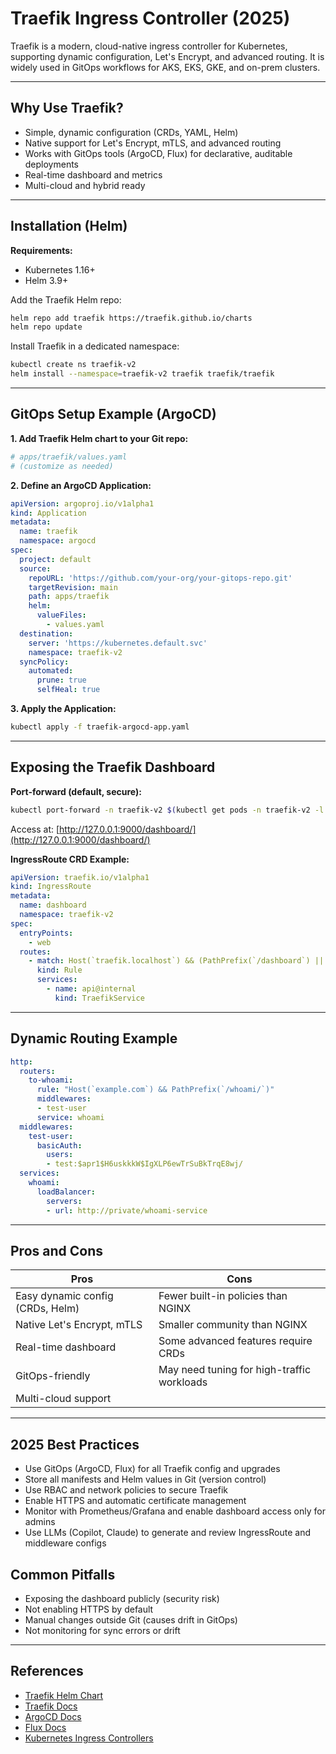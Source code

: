 # Traefik Ingress Controller (2025)

Traefik is a modern, cloud-native ingress controller for Kubernetes, supporting dynamic configuration, Let's Encrypt, and advanced routing. It is widely used in GitOps workflows for AKS, EKS, GKE, and on-prem clusters.

---

## Why Use Traefik?
- Simple, dynamic configuration (CRDs, YAML, Helm)
- Native support for Let's Encrypt, mTLS, and advanced routing
- Works with GitOps tools (ArgoCD, Flux) for declarative, auditable deployments
- Real-time dashboard and metrics
- Multi-cloud and hybrid ready

---

## Installation (Helm)

**Requirements:**
- Kubernetes 1.16+
- Helm 3.9+

Add the Traefik Helm repo:
```bash
helm repo add traefik https://traefik.github.io/charts
helm repo update
```

Install Traefik in a dedicated namespace:
```bash
kubectl create ns traefik-v2
helm install --namespace=traefik-v2 traefik traefik/traefik
```

---

## GitOps Setup Example (ArgoCD)

**1. Add Traefik Helm chart to your Git repo:**
```yaml
# apps/traefik/values.yaml
# (customize as needed)
```

**2. Define an ArgoCD Application:**
```yaml
apiVersion: argoproj.io/v1alpha1
kind: Application
metadata:
  name: traefik
  namespace: argocd
spec:
  project: default
  source:
    repoURL: 'https://github.com/your-org/your-gitops-repo.git'
    targetRevision: main
    path: apps/traefik
    helm:
      valueFiles:
        - values.yaml
  destination:
    server: 'https://kubernetes.default.svc'
    namespace: traefik-v2
  syncPolicy:
    automated:
      prune: true
      selfHeal: true
```

**3. Apply the Application:**
```bash
kubectl apply -f traefik-argocd-app.yaml
```

---

## Exposing the Traefik Dashboard

**Port-forward (default, secure):**
```bash
kubectl port-forward -n traefik-v2 $(kubectl get pods -n traefik-v2 -l app.kubernetes.io/name=traefik -o name | head -n1) 9000:9000
```
Access at: [http://127.0.0.1:9000/dashboard/](http://127.0.0.1:9000/dashboard/)

**IngressRoute CRD Example:**
```yaml
apiVersion: traefik.io/v1alpha1
kind: IngressRoute
metadata:
  name: dashboard
  namespace: traefik-v2
spec:
  entryPoints:
    - web
  routes:
    - match: Host(`traefik.localhost`) && (PathPrefix(`/dashboard`) || PathPrefix(`/api`))
      kind: Rule
      services:
        - name: api@internal
          kind: TraefikService
```

---

## Dynamic Routing Example

```yaml
http:
  routers:
    to-whoami:
      rule: "Host(`example.com`) && PathPrefix(`/whoami/`)"
      middlewares:
      - test-user
      service: whoami
  middlewares:
    test-user:
      basicAuth:
        users:
        - test:$apr1$H6uskkkW$IgXLP6ewTrSuBkTrqE8wj/
  services:
    whoami:
      loadBalancer:
        servers:
        - url: http://private/whoami-service
```

---

## Pros and Cons
| Pros | Cons |
|------|------|
| Easy dynamic config (CRDs, Helm) | Fewer built-in policies than NGINX |
| Native Let's Encrypt, mTLS | Smaller community than NGINX |
| Real-time dashboard | Some advanced features require CRDs |
| GitOps-friendly | May need tuning for high-traffic workloads |
| Multi-cloud support | |

---

## 2025 Best Practices
- Use GitOps (ArgoCD, Flux) for all Traefik config and upgrades
- Store all manifests and Helm values in Git (version control)
- Use RBAC and network policies to secure Traefik
- Enable HTTPS and automatic certificate management
- Monitor with Prometheus/Grafana and enable dashboard access only for admins
- Use LLMs (Copilot, Claude) to generate and review IngressRoute and middleware configs

## Common Pitfalls
- Exposing the dashboard publicly (security risk)
- Not enabling HTTPS by default
- Manual changes outside Git (causes drift in GitOps)
- Not monitoring for sync errors or drift

---

## References
- [Traefik Helm Chart](https://github.com/traefik/traefik-helm-chart)
- [Traefik Docs](https://doc.traefik.io/traefik/)
- [ArgoCD Docs](https://argo-cd.readthedocs.io/)
- [Flux Docs](https://fluxcd.io/docs/)
- [Kubernetes Ingress Controllers](https://kubernetes.io/docs/concepts/services-networking/ingress-controllers/)

